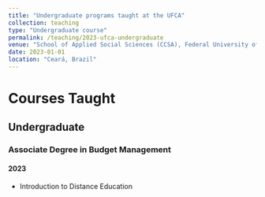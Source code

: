 ```yaml
---
title: "Undergraduate programs taught at the UFCA"
collection: teaching
type: "Undergraduate course"
permalink: /teaching/2023-ufca-undergraduate
venue: "School of Applied Social Sciences (CCSA), Federal University of Cariri (UFCA)"
date: 2023-01-01
location: "Ceará, Brazil"
---
```


# Courses Taught

## Undergraduate

### Associate Degree in Budget Management

#### 2023
* Introduction to Distance Education
